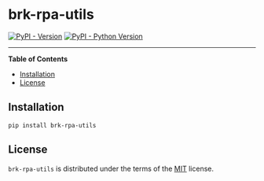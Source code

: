 # brk-rpa-utils

[![PyPI - Version](https://img.shields.io/pypi/v/brk-rpa-utils.svg)](https://pypi.org/project/brk-rpa-utils)
[![PyPI - Python Version](https://img.shields.io/pypi/pyversions/brk-rpa-utils.svg)](https://pypi.org/project/brk-rpa-utils)

-----

**Table of Contents**

- [Installation](#installation)
- [License](#license)

## Installation

```console
pip install brk-rpa-utils
```

## License

`brk-rpa-utils` is distributed under the terms of the [MIT](https://spdx.org/licenses/MIT.html) license.
